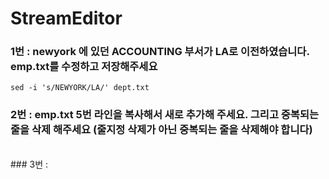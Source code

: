 # StreamEditor
### 1번 : newyork 에 있던 ACCOUNTING 부서가 LA로 이전하였습니다. emp.txt를 수정하고 저장해주세요
`sed -i 's/NEWYORK/LA/' dept.txt`
<br/>
### 2번 : emp.txt 5번 라인을 복사해서 새로 추가해 주세요. 그리고 중복되는 줄을 삭제 해주세요 (줄지정 삭제가 아닌 중복되는 줄을 삭제해야 합니다)
<br/>
### 3번 : 
